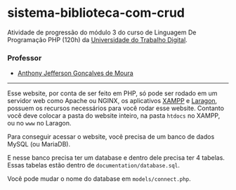 # sistema-biblioteca-com-crud

Atividade de progressão do módulo 3 do curso de Linguagem De Programação PHP (120h) da [Universidade do Trabalho Digital](https://www.cursosutd.inf.br/).

<h3>Professor</h3>

- [Anthony Jefferson Gonçalves de Moura](https://github.com/anthonyjeff)

<hr>

Esse website, por conta de ser feito em PHP, só pode ser rodado em um servidor web como Apache ou NGINX, os aplicativos [XAMPP](https://www.apachefriends.org/download.html) e [Laragon](https://laragon.org/download/), possuem os recursos necessários para você rodar esse website. Contanto você deve colocar a pasta do website inteiro, na pasta `htdocs` no XAMPP, ou no `www` no Laragon.

Para conseguir acessar o website, você precisa de um banco de dados MySQL (ou MariaDB).

E nesse banco precisa ter um database e dentro dele precisa ter 4 tabelas. Essas tabelas estão dentro de `documentation/database.sql`.

Você pode mudar o nome do database em `models/connect.php`.